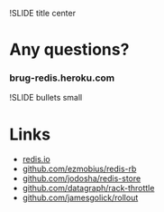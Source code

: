 !SLIDE title center

# Any questions?

### brug-redis.heroku.com

!SLIDE bullets small

# Links

* [redis.io](http://redis.io/)
* [github.com/ezmobius/redis-rb](https://github.com/ezmobius/redis-rb)
* [github.com/jodosha/redis-store](https://github.com/jodosha/redis-store)
* [github.com/datagraph/rack-throttle](https://github.com/datagraph/rack-throttle)
* [github.com/jamesgolick/rollout](https://github.com/jamesgolick/rollout)
